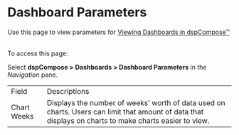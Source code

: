 # Dashboard Parameters

<div class="use">

Use this page to view parameters for [Viewing Dashboards in
dspCompose™](../Use_Cases/View_Dashboards_in_dspCompose.htm)  

</div>

To access this page:

Select <span style="font-weight: bold;">dspCompose \> Dashboards \>
Dashboard Parameters</span> in the *Navigation*
pane.

|             |                                                                                                                                                        |
| ----------- | ------------------------------------------------------------------------------------------------------------------------------------------------------ |
| Field       | Descriptions                                                                                                                                           |
| Chart Weeks | Displays the number of weeks’ worth of data used on charts. Users can limit that amount of data that displays on charts to make charts easier to view. |
